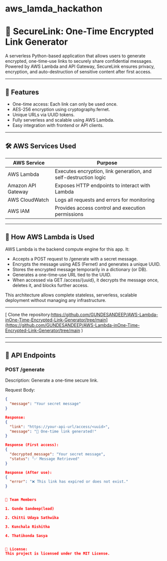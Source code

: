 # aws_lamda_hackathon
# 🔐 SecureLink: One-Time Encrypted Link Generator

A serverless Python-based application that allows users to generate encrypted, one-time-use links to securely share confidential messages. Powered by AWS Lambda and API Gateway, SecureLink ensures privacy, encryption, and auto-destruction of sensitive content after first access.

---

## 🚀 Features

- One-time access: Each link can only be used once.
- AES-256 encryption using cryptography.fernet.
- Unique URLs via UUID tokens.
- Fully serverless and scalable using AWS Lambda.
- Easy integration with frontend or API clients.

---

## 🛠 AWS Services Used

| AWS Service        | Purpose                                      |
|--------------------|----------------------------------------------|
| AWS Lambda     | Executes encryption, link generation, and self-destruction logic |
| Amazon API Gateway | Exposes HTTP endpoints to interact with Lambda |
| AWS CloudWatch | Logs all requests and errors for monitoring |
| AWS IAM        | Provides access control and execution permissions |

---

## 🧠 How AWS Lambda is Used

AWS Lambda is the backend compute engine for this app. It:
- Accepts a POST request to /generate with a secret message.
- Encrypts the message using AES (Fernet) and generates a unique UUID.
- Stores the encrypted message temporarily in a dictionary (or DB).
- Generates a one-time-use URL tied to the UUID.
- When accessed via GET /access/{uuid}, it decrypts the message once, deletes it, and blocks further access.

This architecture allows complete stateless, serverless, scalable deployment without managing any infrastructure.

---

[ Clone the repository:https://github.com/GUNDESANDEEP/AWS-Lambda-inOne-Time-Encrypted-Link-Generator/tree/main](https://github.com/GUNDESANDEEP/AWS-Lambda-inOne-Time-Encrypted-Link-Generator/tree/main )

---


---

## 📌 API Endpoints

### POST /generate
Description: Generate a one-time secure link.

Request Body:
```json
{
  "message": "Your secret message"
}

Response:
{
  "link": "https://your-api-url/access/<uuid>",
  "message": "🔗 One-time link generated!"
}

Response (First access):
{
  "decrypted_message": "Your secret message",
  "status": "✅ Message Retrieved"
}

Response (After use):
{
  "error": "❌ This link has expired or does not exist."
}


👥 Team Members

1. Gunde Sandeep(lead)

2. Chitti Udaya Sathwika

3. Kunchala Rishitha

4. Thatikonda Sasya


📝 License:
This project is licensed under the MIT License.
